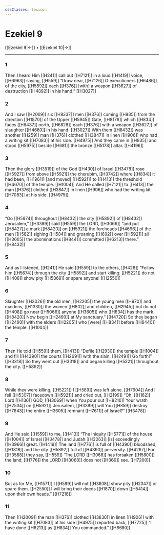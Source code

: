 ```yaml
---
cssClasses: lexicon
---
```


# Ezekiel 9

[[Ezekiel 8|←]] • [[Ezekiel 10|→]]

---

### 1
Then I heard Him [[H241]] call out [[H7121]] in a loud [[H1419]] voice, [[H6963]] saying, [[H559]] “Draw near, [[H7126]] O executioners [[H6486]] of the city, [[H5892]] each [[H376]] [with] a weapon [[H3627]] of destruction [[H4892]] in his hand.” [[H3027]]

### 2
And I saw [[H2009]] six [[H8337]] men [[H376]] coming [[H935]] from the direction [[H1870]] of the Upper [[H5945]] Gate, [[H8179]] which [[H834]] faces [[H6437]] north, [[H6828]] each [[H376]] with a weapon [[H3627]] of slaughter [[H4660]] in his hand. [[H3027]] With them [[H8432]] was another [[H259]] man [[H376]] clothed [[H3847]] in linen [[H906]] who had a writing kit [[H7083]] at his side. [[H4975]] And they came in [[H935]] and stood [[H5975]] beside [[H681]] the bronze [[H5178]] altar. [[H4196]]

### 3
Then the glory [[H3519]] of the God [[H430]] of Israel [[H3478]] rose [[H5927]] from above [[H5921]] the cherubim, [[H3742]] where [[H834]] it had been, [[H1961]] [and moved] [[H5921]] to [[H413]] the threshold [[H4670]] of the temple. [[H1004]] And He called [[H7121]] to [[H413]] the man [[H376]] clothed [[H3847]] in linen [[H906]] who had the writing kit [[H7083]] at his side. [[H4975]]

### 4
“Go [[H5674]] throughout [[H8432]] the city [[H5892]] of [[H8432]] Jerusalem,” [[H3389]] said [[H559]] the LORD, [[H3069]] “and put [[H8427]] a mark [[H8420]] on [[H5921]] the foreheads [[H4696]] of the men [[H582]] sighing [[H584]] and groaning [[H602]] over [[H5921]] all [[H3605]] the abominations [[H8441]] committed [[H6213]] there.” [[H8432]]

### 5
And as I listened, [[H241]] He said [[H559]] to the others, [[H428]] “Follow him [[H5674]] through the city [[H5892]] and start killing; [[H5221]] do not [[H408]] show pity [[H5869]] or spare anyone! [[H2550]]

### 6
Slaughter [[H2026]] the old men, [[H2205]] the young men [[H970]] and maidens, [[H1330]] the women [[H802]] and children, [[H2945]] but do not [[H408]] go near [[H5066]] anyone [[H3605]] who [[H834]] has the mark. [[H8420]] Now begin [[H2490]] at My sanctuary.” [[H4720]] So they began [[H2490]] with the elders [[H2205]] who [were] [[H834]] before [[H6440]] the temple. [[H1004]]

### 7
Then He told [[H559]] them, [[H413]] “Defile [[H2930]] the temple [[H1004]] and fill [[H4390]] the courts [[H2691]] with the slain. [[H2491]] Go forth!” [[H3318]] So they went out [[H3318]] and began killing [[H5221]] throughout the city. [[H5892]]

### 8
While they were killing, [[H5221]] I [[H589]] was left alone. [[H7604]] And I fell [[H5307]] facedown [[H5921]] and cried out, [[H2199]] “Oh, [[H162]] Lord [[H136]] GOD, [[H3069]] when You pour out [[H8210]] Your wrath [[H2534]] on [[H5921]] Jerusalem, [[H3389]] will You [[H859]] destroy [[H7843]] the entire [[H3605]] remnant [[H7611]] of Israel?” [[H3478]]

### 9
And He said [[H559]] to me, [[H413]] “The iniquity [[H5771]] of the house [[H1004]] of Israel [[H3478]] and Judah [[H3063]] [is] exceedingly [[H3966]] great. [[H1419]] The land [[H776]] is full of [[H4390]] bloodshed, [[H1818]] and the city [[H5892]] full of [[H4390]] perversity. [[H4297]] For [[H3588]] they say, [[H559]] ‘The LORD [[H3068]] has forsaken [[H5800]] the land; [[H776]] the LORD [[H3068]] does not [[H369]] see. [[H7200]]

### 10
But as for Me, [[H1571]] I [[H589]] will not [[H3808]] show pity [[H2347]] or spare them. [[H2550]] I will bring their deeds [[H1870]] down [[H5414]] upon their own heads.” [[H7218]]

### 11
Then [[H2009]] the man [[H376]] clothed [[H3830]] in linen [[H906]] with the writing kit [[H7083]] at his side [[H4975]] reported back, [[H7725]] “I have done [[H6213]] as [[H834]] You  commanded.” [[H6680]]

